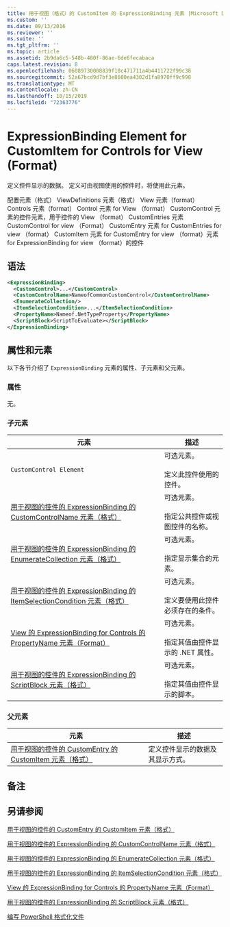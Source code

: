 ```yaml
---
title: 用于视图（格式）的 CustomItem 的 ExpressionBinding 元素 |Microsoft Docs
ms.custom: ''
ms.date: 09/13/2016
ms.reviewer: ''
ms.suite: ''
ms.tgt_pltfrm: ''
ms.topic: article
ms.assetid: 2b9da6c5-548b-480f-86ae-6de6fecabaca
caps.latest.revision: 8
ms.openlocfilehash: 06089730008839f18c471711a4b4411722f99c38
ms.sourcegitcommit: 52a67bcd9d7bf3e8600ea4302d1fa8970ff9c998
ms.translationtype: MT
ms.contentlocale: zh-CN
ms.lasthandoff: 10/15/2019
ms.locfileid: "72363776"
---
```

# <a name="expressionbinding-element-for-customitem-for-controls-for-view-format"></a>ExpressionBinding Element for CustomItem for Controls for View (Format)

定义控件显示的数据。 定义可由视图使用的控件时，将使用此元素。

配置元素（格式） ViewDefinitions 元素（格式） View 元素（format） Controls 元素（format） Control 元素 for View （format） CustomControl 元素的控件元素，用于控件的 View （format） CustomEntries 元素CustomControl for view （Format） CustomEntry 元素 for CustomEntries for view （format） CustomItem 元素 for CustomEntry for view （format）元素 for ExpressionBinding for view （format）的控件

## <a name="syntax"></a>语法

```xml
<ExpressionBinding>
  <CustomControl>...</CustomControl>
  <CustomControlName>NameofCommonCustomControl</CustomControlName>
  <EnumerateCollection/>
  <ItemSelectionCondition>...</ItemSelectionCondition>
  <PropertyName>Nameof.NetTypeProperty</PropertyName>
  <ScriptBlock>ScriptToEvaluate></ScriptBlock>
</ExpressionBinding>
```

## <a name="attributes-and-elements"></a>属性和元素

以下各节介绍了 `ExpressionBinding` 元素的属性、子元素和父元素。

### <a name="attributes"></a>属性

无。

### <a name="child-elements"></a>子元素

|元素|描述|
|-------------|-----------------|
|`CustomControl Element`|可选元素。<br /><br /> 定义此控件使用的控件。|
|[用于视图的控件的 ExpressionBinding 的 CustomControlName 元素（格式）](./customcontrolname-element-for-expressionbinding-for-controls-for-view-format.md)|可选元素。<br /><br /> 指定公共控件或视图控件的名称。|
|[用于视图的控件的 ExpressionBinding 的 EnumerateCollection 元素（格式）](./enumeratecollection-element-for-expressionbinding-for-controls-for-view-format.md)|可选元素。<br /><br /> 指定显示集合的元素。|
|[用于视图的控件的 ExpressionBinding 的 ItemSelectionCondition 元素（格式）](./itemselectioncondition-element-for-expressionbinding-for-controls-for-view-format.md)|可选元素。<br /><br /> 定义要使用此控件必须存在的条件。|
|[View 的 ExpressionBinding for Controls 的 PropertyName 元素（Format）](./propertyname-element-for-expressionbinding-for-controls-for-view-format.md)|可选元素。<br /><br /> 指定其值由控件显示的 .NET 属性。|
|[用于视图的控件的 ExpressionBinding 的 ScriptBlock 元素（格式）](./scriptblock-element-for-expressionbinding-for-controls-for-view-format.md)|可选元素。<br /><br /> 指定其值由控件显示的脚本。|

### <a name="parent-elements"></a>父元素

|元素|描述|
|-------------|-----------------|
|[用于视图的控件的 CustomEntry 的 CustomItem 元素（格式）](./customitem-element-for-customentry-for-controls-for-view-format.md)|定义控件显示的数据及其显示方式。|

## <a name="remarks"></a>备注

## <a name="see-also"></a>另请参阅

[用于视图的控件的 CustomEntry 的 CustomItem 元素（格式）](./customitem-element-for-customentry-for-controls-for-view-format.md)

[用于视图的控件的 ExpressionBinding 的 CustomControlName 元素（格式）](./customcontrolname-element-for-expressionbinding-for-controls-for-view-format.md)

[用于视图的控件的 ExpressionBinding 的 EnumerateCollection 元素（格式）](./enumeratecollection-element-for-expressionbinding-for-controls-for-view-format.md)

[用于视图的控件的 ExpressionBinding 的 ItemSelectionCondition 元素（格式）](./itemselectioncondition-element-for-expressionbinding-for-controls-for-view-format.md)

[View 的 ExpressionBinding for Controls 的 PropertyName 元素（Format）](./propertyname-element-for-expressionbinding-for-controls-for-view-format.md)

[用于视图的控件的 ExpressionBinding 的 ScriptBlock 元素（格式）](./scriptblock-element-for-expressionbinding-for-controls-for-view-format.md)

[编写 PowerShell 格式化文件](./writing-a-powershell-formatting-file.md)
